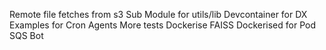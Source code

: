 Remote file fetches from s3
Sub Module for utils/lib
Devcontainer for DX
Examples for Cron Agents
More tests
Dockerise
FAISS Dockerised for Pod
SQS Bot
